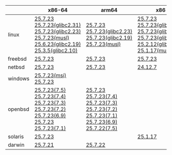 ||x86-64|arm64|x86|ppc64le|armv7|armel|
| --- | --- | --- | --- | --- | --- | --- |
|linux|[25.7.23](https://github.com/roswell/sbcl_head/releases/download/25.7.23/sbcl-25.7.23-x86-64-linux-binary.tar.bz2)<br />[25.7.23(glibc2.31)](https://github.com/roswell/sbcl_head/releases/download/25.7.23/sbcl-25.7.23-x86-64-linux-glibc2.31-binary.tar.bz2)<br />[25.7.23(glibc2.23)](https://github.com/roswell/sbcl_head/releases/download/25.7.23/sbcl-25.7.23-x86-64-linux-glibc2.23-binary.tar.bz2)<br />[25.7.23(musl)](https://github.com/roswell/sbcl_head/releases/download/25.7.23/sbcl-25.7.23-x86-64-linux-musl-binary.tar.bz2)<br />[25.6.23(glibc2.19)](https://github.com/roswell/sbcl_head/releases/download/25.6.23/sbcl-25.6.23-x86-64-linux-glibc2.19-binary.tar.bz2)<br />[25.3.5(glibc2.10)](https://github.com/roswell/sbcl_head/releases/download/25.3.5/sbcl-25.3.5-x86-64-linux-glibc2.10-binary.tar.bz2)<br />|[25.7.23](https://github.com/roswell/sbcl_head/releases/download/25.7.23/sbcl-25.7.23-arm64-linux-binary.tar.bz2)<br />[25.7.23(glibc2.23)](https://github.com/roswell/sbcl_head/releases/download/25.7.23/sbcl-25.7.23-arm64-linux-glibc2.23-binary.tar.bz2)<br />[25.7.23(glibc2.19)](https://github.com/roswell/sbcl_head/releases/download/25.7.23/sbcl-25.7.23-arm64-linux-glibc2.19-binary.tar.bz2)<br />[25.7.23(musl)](https://github.com/roswell/sbcl_head/releases/download/25.7.23/sbcl-25.7.23-arm64-linux-musl-binary.tar.bz2)<br />|[25.7.23](https://github.com/roswell/sbcl_head/releases/download/25.7.23/sbcl-25.7.23-x86-linux-binary.tar.bz2)<br />[25.7.23(glibc2.31)](https://github.com/roswell/sbcl_head/releases/download/25.7.23/sbcl-25.7.23-x86-linux-glibc2.31-binary.tar.bz2)<br />[25.7.23(glibc2.23)](https://github.com/roswell/sbcl_head/releases/download/25.7.23/sbcl-25.7.23-x86-linux-glibc2.23-binary.tar.bz2)<br />[25.7.23(glibc2.19)](https://github.com/roswell/sbcl_head/releases/download/25.7.23/sbcl-25.7.23-x86-linux-glibc2.19-binary.tar.bz2)<br />[25.2.12(glibc2.10)](https://github.com/roswell/sbcl_head/releases/download/25.2.12/sbcl-25.2.12-x86-linux-glibc2.10-binary.tar.bz2)<br />[25.1.17(musl)](https://github.com/roswell/sbcl_head/releases/download/25.1.17/sbcl-25.1.17-x86-linux-musl-binary.tar.bz2)<br />|[25.7.23](https://github.com/roswell/sbcl_head/releases/download/25.7.23/sbcl-25.7.23-ppc64le-linux-binary.tar.bz2)<br />[25.7.23(glibc2.23)](https://github.com/roswell/sbcl_head/releases/download/25.7.23/sbcl-25.7.23-ppc64le-linux-glibc2.23-binary.tar.bz2)<br />[25.7.23(glibc2.19)](https://github.com/roswell/sbcl_head/releases/download/25.7.23/sbcl-25.7.23-ppc64le-linux-glibc2.19-binary.tar.bz2)<br />|[25.7.23](https://github.com/roswell/sbcl_head/releases/download/25.7.23/sbcl-25.7.23-armv7-linux-binary.tar.bz2)<br />|[25.1.17](https://github.com/roswell/sbcl_head/releases/download/25.1.17/sbcl-25.1.17-armel-linux-binary.tar.bz2)<br />|
|freebsd|[25.7.23](https://github.com/roswell/sbcl_head/releases/download/25.7.23/sbcl-25.7.23-x86-64-freebsd-binary.tar.bz2)<br />|[25.7.23](https://github.com/roswell/sbcl_head/releases/download/25.7.23/sbcl-25.7.23-arm64-freebsd-binary.tar.bz2)<br />|[25.7.23](https://github.com/roswell/sbcl_head/releases/download/25.7.23/sbcl-25.7.23-x86-freebsd-binary.tar.bz2)<br />||||
|netbsd|[25.7.23](https://github.com/roswell/sbcl_head/releases/download/25.7.23/sbcl-25.7.23-x86-64-netbsd-binary.tar.bz2)<br />|[25.7.23](https://github.com/roswell/sbcl_head/releases/download/25.7.23/sbcl-25.7.23-arm64-netbsd-binary.tar.bz2)<br />|[24.12.7](https://github.com/roswell/sbcl_head/releases/download/24.12.7/sbcl-24.12.7-x86-netbsd-binary.tar.bz2)<br />||||
|windows|[25.7.23(msi)](https://github.com/roswell/sbcl_head/releases/download/25.7.23/sbcl-25.7.23-x86-64-windows-binary.msi)<br />[25.7.23](https://github.com/roswell/sbcl_head/releases/download/25.7.23/sbcl-25.7.23-x86-64-windows-binary.tar.bz2)<br />||||||
|openbsd|[25.7.23(7.5)](https://github.com/roswell/sbcl_head/releases/download/25.7.23/sbcl-25.7.23-x86-64-openbsd-7.5-binary.tar.bz2)<br />[25.7.23(7.4)](https://github.com/roswell/sbcl_head/releases/download/25.7.23/sbcl-25.7.23-x86-64-openbsd-7.4-binary.tar.bz2)<br />[25.7.23(7.3)](https://github.com/roswell/sbcl_head/releases/download/25.7.23/sbcl-25.7.23-x86-64-openbsd-7.3-binary.tar.bz2)<br />[25.7.23(7.2)](https://github.com/roswell/sbcl_head/releases/download/25.7.23/sbcl-25.7.23-x86-64-openbsd-7.2-binary.tar.bz2)<br />[25.7.23(6.9)](https://github.com/roswell/sbcl_head/releases/download/25.7.23/sbcl-25.7.23-x86-64-openbsd-6.9-binary.tar.bz2)<br />[25.7.23](https://github.com/roswell/sbcl_head/releases/download/25.7.23/sbcl-25.7.23-x86-64-openbsd-binary.tar.bz2)<br />[25.7.23(7.1)](https://github.com/roswell/sbcl_head/releases/download/25.7.23/sbcl-25.7.23-x86-64-openbsd-7.1-binary.tar.bz2)<br />|[25.7.23](https://github.com/roswell/sbcl_head/releases/download/25.7.23/sbcl-25.7.23-arm64-openbsd-binary.tar.bz2)<br />[25.7.23(7.4)](https://github.com/roswell/sbcl_head/releases/download/25.7.23/sbcl-25.7.23-arm64-openbsd-7.4-binary.tar.bz2)<br />[25.7.23(7.3)](https://github.com/roswell/sbcl_head/releases/download/25.7.23/sbcl-25.7.23-arm64-openbsd-7.3-binary.tar.bz2)<br />[25.7.23(7.2)](https://github.com/roswell/sbcl_head/releases/download/25.7.23/sbcl-25.7.23-arm64-openbsd-7.2-binary.tar.bz2)<br />[25.7.23(7.1)](https://github.com/roswell/sbcl_head/releases/download/25.7.23/sbcl-25.7.23-arm64-openbsd-7.1-binary.tar.bz2)<br />[25.7.23(6.9)](https://github.com/roswell/sbcl_head/releases/download/25.7.23/sbcl-25.7.23-arm64-openbsd-6.9-binary.tar.bz2)<br />[25.7.22(7.5)](https://github.com/roswell/sbcl_head/releases/download/25.7.22/sbcl-25.7.22-arm64-openbsd-7.5-binary.tar.bz2)<br />|||||
|solaris|[25.7.23](https://github.com/roswell/sbcl_head/releases/download/25.7.23/sbcl-25.7.23-x86-64-solaris-binary.tar.bz2)<br />||[25.1.17](https://github.com/roswell/sbcl_head/releases/download/25.1.17/sbcl-25.1.17-x86-solaris-binary.tar.bz2)<br />||||
|darwin|[25.7.21](https://github.com/roswell/sbcl_head/releases/download/25.7.21/sbcl-25.7.21-x86-64-darwin-binary.tar.bz2)<br />|[25.7.22](https://github.com/roswell/sbcl_head/releases/download/25.7.22/sbcl-25.7.22-arm64-darwin-binary.tar.bz2)<br />|||||
